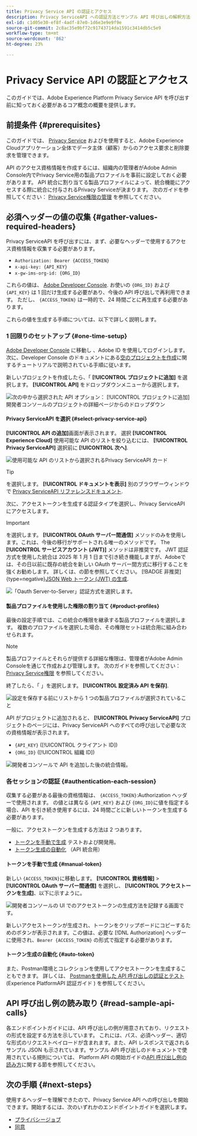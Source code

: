 ```yaml
---
title: Privacy Service API の認証とアクセス
description: Privacy ServiceAPI への認証方法とサンプル API 呼び出しの解釈方法については、ドキュメントを参照してください。
exl-id: c1d05e30-ef8f-4adf-87e0-1d6e3e9e9f9e
source-git-commit: 2c8ac35e9bf72c91743714da1591c3414db5c5e9
workflow-type: tm+mt
source-wordcount: '862'
ht-degree: 23%

---
```


# Privacy Service API の認証とアクセス

このガイドでは、Adobe Experience Platform Privacy Service API を呼び出す前に知っておく必要があるコア概念の概要を提供します。

## 前提条件 {#prerequisites}

このガイドでは、 [Privacy Service](../home.md) およびを使用すると、Adobe Experience Cloudアプリケーション全体でデータ主体（顧客）からのアクセス要求と削除要求を管理できます。

API のアクセス資格情報を作成するには、組織内の管理者がAdobe Admin Console内でPrivacy Service用の製品プロファイルを事前に設定しておく必要があります。 API 統合に割り当てる製品プロファイルによって、統合機能にアクセスする際に統合に付与されるPrivacy Serviceが決まります。 次のガイドを参照してください： [Privacy Service権限の管理](../permissions.md) を参照してください。

## 必須ヘッダーの値の収集 {#gather-values-required-headers}

Privacy ServiceAPI を呼び出すには、まず、必要なヘッダーで使用するアクセス資格情報を収集する必要があります。

* `Authorization: Bearer {ACCESS_TOKEN}`
* `x-api-key: {API_KEY}`
* `x-gw-ims-org-id: {ORG_ID}`

これらの値は、 [Adobe Developer Console](https://developer.adobe.com/console). お使いの `{ORG_ID}` および `{API_KEY}` は 1 回だけ生成する必要があり、今後の API 呼び出しで再利用できます。 ただし、 `{ACCESS_TOKEN}` は一時的で、24 時間ごとに再生成する必要があります。

これらの値を生成する手順については、以下で詳しく説明します。

### 1 回限りのセットアップ {#one-time-setup}

[Adobe Developer Console](https://developer.adobe.com/console) に移動し 、Adobe ID を使用してログインします。次に、Developer Console のドキュメントにある[空のプロジェクトを作成](https://developer.adobe.com/developer-console/docs/guides/projects/projects-empty/)に関するチュートリアルで説明されている手順に従います。

新しいプロジェクトを作成したら、「 **[!UICONTROL プロジェクトに追加]** を選択します。 **[!UICONTROL API]** をドロップダウンメニューから選択します。

![次の中から選択された API オプション： [!UICONTROL プロジェクトに追加] 開発者コンソールのプロジェクトの詳細ページからのドロップダウン](../images/api/getting-started/add-api-button.png)

#### Privacy ServiceAPI を選択 {#select-privacy-service-api}

**[!UICONTROL API の追加]**&#x200B;画面が表示されます。 選択 **[!UICONTROL Experience Cloud]** 使用可能な API のリストを絞り込むには、 **[!UICONTROL Privacy ServiceAPI]** 選択前に **[!UICONTROL 次へ]**.

![使用可能な API のリストから選択されるPrivacy ServiceAPI カード](../images/api/getting-started/add-privacy-service-api.png)

>[!TIP]
>
>を選択します。 **[!UICONTROL ドキュメントを表示]** 別のブラウザーウィンドウで [Privacy ServiceAPI リファレンスドキュメント](https://developer.adobe.com/experience-platform-apis/references/privacy-service/).

次に、アクセストークンを生成する認証タイプを選択し、Privacy ServiceAPI にアクセスします。

>[!IMPORTANT]
>
>を選択します。 **[!UICONTROL OAuth サーバー間通信]** メソッドのみを使用します。これは、今後の移行がサポートされる唯一のメソッドです。 The **[!UICONTROL サービスアカウント (JWT)]** メソッドは非推奨です。 JWT 認証方式を使用した統合は 2025 年 1 月 1 日まで引き続き機能しますが、Adobeでは、その日以前に既存の統合を新しい OAuth サーバー間方式に移行することを強くお勧めします。 詳しくは、の節を参照してください。 [!BADGE 非推奨]{type=negative}[JSON Web トークン (JWT) の生成](/help/landing/api-authentication.md#jwt).

![「Oauth Server-to-Server」認証方式を選択します。](/help/privacy-service/images/api/getting-started/select-oauth-authentication.png)

#### 製品プロファイルを使用した権限の割り当て {#product-profiles}

最後の設定手順では、この統合の権限を継承する製品プロファイルを選択します。 複数のプロファイルを選択した場合、その権限セットは統合用に組み合わせられます。

>[!NOTE]
>
製品プロファイルとそれらが提供する詳細な権限は、管理者がAdobe Admin Consoleを通じて作成および管理します。 次のガイドを参照してください： [Privacy Service権限](../permissions.md) を参照してください。

終了したら、「 」を選択します。 **[!UICONTROL 設定済み API を保存]**.

![設定を保存する前にリストから 1 つの製品プロファイルが選択されていること](../images/api/getting-started/select-product-profiles.png)

API がプロジェクトに追加されると、 **[!UICONTROL Privacy ServiceAPI]** プロジェクトのページには、Privacy ServiceAPI へのすべての呼び出しで必要な次の資格情報が表示されます。

* `{API_KEY}` ([!UICONTROL クライアント ID])
* `{ORG_ID}` ([!UICONTROL 組織 ID])

![開発者コンソールで API を追加した後の統合情報。](/help/privacy-service/images/api/getting-started/api-integration-information.png)

### 各セッションの認証 {#authentication-each-session}

収集する必要がある最後の資格情報は、 `{ACCESS_TOKEN}`:Authorization ヘッダーで使用されます。 の値とは異なる `{API_KEY}` および `{ORG_ID}`に値を指定する場合、API を引き続き使用するには、24 時間ごとに新しいトークンを生成する必要があります。

一般に、アクセストークンを生成する方法は 2 つあります。

* [トークンを手動で生成](#manual-token) テストおよび開発用。
* [トークン生成の自動化](#auto-token) （API 統合用）

#### トークンを手動で生成 {#manual-token}

新しい `{ACCESS_TOKEN}`に移動します。 **[!UICONTROL 資格情報]** > **[!UICONTROL OAuth サーバー間通信]** を選択し、 **[!UICONTROL アクセストークンを生成]**、以下に示すように。

![開発者コンソールの UI でのアクセストークンの生成方法を記録する画面です。](/help/privacy-service/images/api/getting-started/generate-access-token.gif)

新しいアクセストークンが生成され、トークンをクリップボードにコピーするためのボタンが表示されます。この値は、必要な [!DNL Authorization] ヘッダーに使用され、`Bearer {ACCESS_TOKEN}` の形式で指定する必要があります。

#### トークン生成の自動化 {#auto-token}

また、Postman環境とコレクションを使用してアクセストークンを生成することもできます。 詳しくは、 [Postmanを使用した API 呼び出しの認証とテスト](/help/landing/api-authentication.md#use-postman) (Experience PlatformAPI 認証ガイド ) を参照してください。

## API 呼び出し例の読み取り {#read-sample-api-calls}

各エンドポイントガイドには、API 呼び出しの例が用意されており、リクエストの形式を設定する方法を示しています。 これには、パス、必須ヘッダー、適切な形式のリクエストペイロードが含まれます。また、API レスポンスで返されるサンプル JSON も示されています。サンプル API 呼び出しのドキュメントで使用されている規則については、 Platform API の開始ガイドの[API 呼び出し例の読み方](../../landing/api-guide.md#sample-api)に関する節を参照してください。

## 次の手順 {#next-steps}

使用するヘッダーを理解できたので、Privacy Service API への呼び出しを開始できます。開始するには、次のいずれかのエンドポイントガイドを選択します。

* [プライバシージョブ](./privacy-jobs.md)
* [同意](./consent.md)
